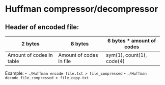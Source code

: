 # Huffman compressor/decompressor

## Header of encoded file:
| 2 bytes                    | 8 bytes                         | 6 bytes * amount of codes  |
| -------------------------- | ------------------------------- | -------------------------- |
| Amount of codes in table   | Amount of codes in file         | sym(1), count(1), code(4)  |

Example:
	- `./Huffman encode file.txt > file_compressed`
	- `./Huffman decode file_compressed > file_copy.txt`
